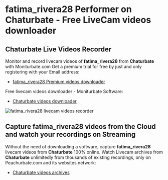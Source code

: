 # fatima_rivera28 Performer on Chaturbate - Free LiveCam videos downloader

## Chaturbate Live Videos Recorder

Monitor and record livecam videos of **fatima_rivera28** from **Chaturbate** with Moniturbate.com
Get a premium trial for free by just and only registering with your Email address:
* [fatima_rivera28 Premium videos downloader](https://moniturbate.com/request-demo-licence-key.html)

Free livecam videos downloader - Moniturbate Software:
* [Chaturbate videos downloader](https://moniturbate.com/moniturbate-download-software.html)

![fatima_rivera28 livecam videos recorder](https://peachurnet.com/templates/moniturbate-software.png)


## Capture fatima_rivera28 videos from the Cloud and watch your recordings on Streaming

Without the need of downloading a software, capture **fatima_rivera28** livecam videos from **Chaturbate** 100% online.
Watch Livecam archives from **Chaturbate** unlimitedly from thousands of existing recordings, only on Peachurbate.com and its websites network:
* [Chaturbate videos archives](https://peachurnet.com/)